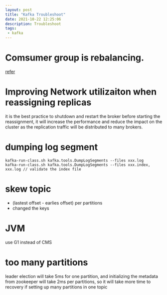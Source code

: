 ```yaml
---
layout: post
title: "Kafka Troubleshoot"
date: 2021-10-22 12:25:06
description: Troubleshoot
tags: 
 - kafka
---
```


# Comsumer group is rebalancing.
[refer](https://medium.com/bakdata/solving-my-weird-kafka-rebalancing-problems-c05e99535435)


# Improving Network utilizaiton when reassigning replicas
it is the best practice to shutdown and restart the broker before starting the reassignment, it will increase the performance and reduce the impact on the cluster as the replication traffic will be distributed to many brokers.

# dumping log segment
```
kafka-run-class.sh kafka.tools.DumpLogSegments --files xxx.log
kafka-run-class.sh kafka.tools.DumpLogSegments --files xxx.index, xxx.log // validate the index file 
```

# skew topic
- (lastest offset - earlies offset) per partitions
- changed the keys
# JVM
use G1 instead of CMS
# too many partitions
leader election will take 5ms for one partition, and initializing the metadata from zookeeper will take 2ms per    partitions, so it will take more time to recovery if setting up many partitions in one topic
